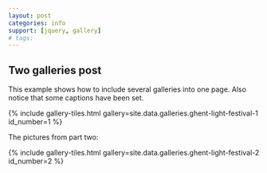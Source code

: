 ```yaml
---
layout: post
categories: info
support: [jquery, gallery]
# tags:
---
```


## Two galleries post

This example shows how to include several galleries into one page. Also notice that some captions have been set.

{% include gallery-tiles.html gallery=site.data.galleries.ghent-light-festival-1 id_number=1 %}

The pictures from part two:

{% include gallery-tiles.html gallery=site.data.galleries.ghent-light-festival-2 id_number=2 %}